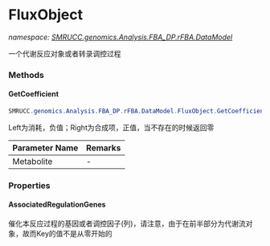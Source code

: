 ﻿# FluxObject
_namespace: [SMRUCC.genomics.Analysis.FBA_DP.rFBA.DataModel](./index.md)_

一个代谢反应对象或者转录调控过程



### Methods

#### GetCoefficient
```csharp
SMRUCC.genomics.Analysis.FBA_DP.rFBA.DataModel.FluxObject.GetCoefficient(System.String)
```
Left为消耗，负值；Right为合成项，正值，当不存在的时候返回零

|Parameter Name|Remarks|
|--------------|-------|
|Metabolite|-|



### Properties

#### AssociatedRegulationGenes
催化本反应过程的基因或者调控因子(列)，请注意，由于在前半部分为代谢流对象，故而Key的值不是从零开始的
